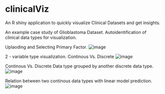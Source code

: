 # clinicalViz
An R shiny application to quickly visualize Clinical Datasets and get insights. 

An example case study of Glioblastoma Dataset. Autoidentification of clinical data types for visualization.

Uplaoding and Selecting Primary Factor. 
![image](https://user-images.githubusercontent.com/58329032/120938180-40d4a480-c72f-11eb-9106-aac3b80e7e5f.png)

2 - variable type visualization. Continous Vs. Discrete 
![image](https://user-images.githubusercontent.com/58329032/120938192-4c27d000-c72f-11eb-9605-6abfc564f00c.png)


Continous Vs. Discrete Data type grouped by another discrete data type.
![image](https://user-images.githubusercontent.com/58329032/120938215-5944bf00-c72f-11eb-9520-c3d9f3df1370.png)

Relation between two continous data types with linear model prediction.
![image](https://user-images.githubusercontent.com/58329032/120938232-69f53500-c72f-11eb-99ed-70916368c3a8.png)

